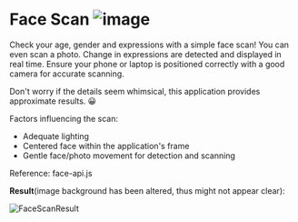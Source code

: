 # Face Scan ![image](https://github.com/shrutisawant6/face-scan-exe/assets/140047758/487d2047-95b8-4748-9e41-abc443ba60fa)

Check your age, gender and expressions with a simple face scan! You can even scan a photo. Change in expressions are detected and displayed in real time. Ensure your phone or laptop is positioned correctly with a good camera for accurate scanning.

Don't worry if the details seem whimsical, this application provides approximate results. 😀

Factors influencing the scan:
- Adequate lighting
- Centered face within the application's frame
- Gentle face/photo movement for detection and scanning

Reference: face-api.js 

**Result**(image background has been altered, thus might not appear clear):

![FaceScanResult](https://github.com/shrutisawant6/face-scan-exe/assets/140047758/50ff6309-786b-47db-bc5e-b66405e9725e)
